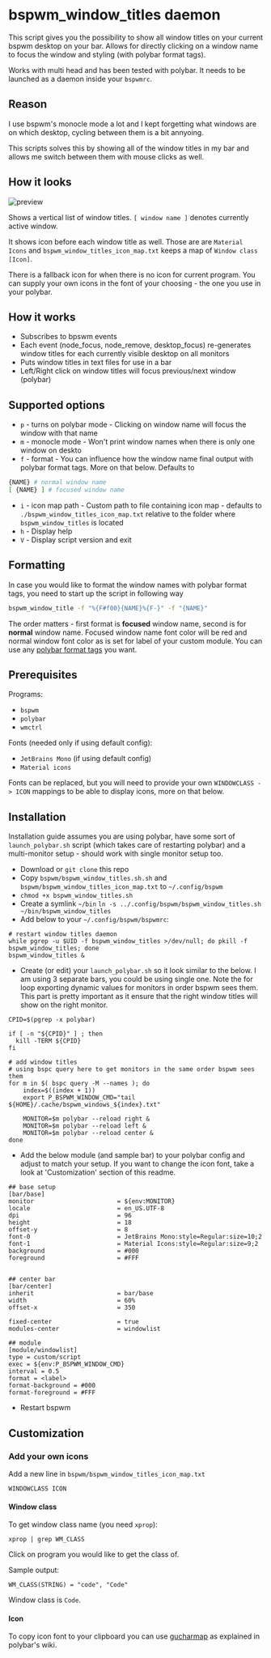 # bspwm_window_titles daemon

This script gives you the possibility to show all window titles on your current bspwm desktop on your bar. Allows for directly clicking on a window name to focus the window and styling (with polybar format tags).

Works with multi head and has been tested with polybar.
It needs to be launched as a daemon inside your `bspwmrc`.

## Reason

I use bspwm's monocle mode a lot and I kept forgetting what windows are on which desktop, cycling between them is a bit annyoing.

This scripts solves this by showing all of the window titles in my bar and allows me switch between them with mouse clicks as well.

## How it looks

![preview](./img/window_titles.png)

Shows a vertical list of window titles. `[ window name ]` denotes currently active window.

It shows icon before each window title as well. Those are are `Material Icons` and `bspwm_window_titles_icon_map.txt` keeps a map of  `Window class [Icon]`.

There is a fallback icon for when there is no icon for current program.
You can supply your own icons in the font of your choosing - the one you use in your polybar.

## How it works

- Subscribes to bpswm events
- Each event (node_focus, node_remove, desktop_focus) re-generates window titles for each currently visible desktop on all monitors
- Puts window titles in text files for use in a bar
- Left/Right click on window titles will focus previous/next window (polybar)

## Supported options
- `p` - turns on polybar mode - Clicking on window name will focus the window with that name
- `m` - monocle mode - Won't print window names when there is only one window on deskto
- `f` - format - You can influence how the window name final output with polybar format tags. More on that below. Defaults to
```sh
{NAME} # normal window name
[ {NAME} ] # focused window name
```
- `i` - icon map path - Custom path to file containing icon map - defaults to `./bspwm_window_titles_icon_map.txt` relative to the folder where `bspwm_window_titles` is located
- `h` - Display help
- `V` - Display script version and exit

## Formatting
In case you would like to format the window names with polybar format tags, you need to start up the script in following way
```sh
bspwm_window_title -f "%{F#f00}{NAME}%{F-}" -f "{NAME}"
```
The order matters - first format is **focused** window name, second is for **normal** window name.
Focused window name font color will be red and normal window font color as is set for label of your custom module.
You can use any [polybar format tags](https://github.com/polybar/polybar/wiki/Formatting) you want.

## Prerequisites

Programs:
- `bspwm`
- `polybar`
- `wmctrl`

Fonts (needed only if using default config):
- `JetBrains Mono` (if using default config)
- `Material icons`

Fonts can be replaced, but you will need to provide your own `WINDOWCLASS -> ICON` mappings to be able to display icons, more on that below.

## Installation

Installation guide assumes you are using polybar, have some sort of `launch_polybar.sh` script (which takes care of restarting polybar) and a multi-monitor setup - should work with single monitor setup too.

- Download or `git clone` this repo
- Copy `bspwm/bspwm_window_titles.sh.sh` and `bspwm/bspwm_window_titles_icon_map.txt` to `~/.config/bspwm`
- `chmod +x bspwm_window_titles.sh`
- Create a symlink `~/bin` `ln -s ../.config/bspwm/bspwm_window_titles.sh ~/bin/bspwm_window_titles`
- Add below to your `~/.config/bspwm/bspwmrc`:

```shell
# restart window titles daemon
while pgrep -u $UID -f bspwm_window_titles >/dev/null; do pkill -f bspwm_window_titles; done
bspwm_window_titles &
```

- Create (or edit) your `launch_polybar.sh` so it look similar to the below. I am using 3 separate bars, you could be using single one.
Note the for loop exporting dynamic values for monitors in order bspwm sees them.
This part is pretty important as it ensure that the right window titles will show on the right monitor.

```shell
CPID=$(pgrep -x polybar)

if [ -n "${CPID}" ] ; then
  kill -TERM ${CPID}
fi

# add window titles
# using bspc query here to get monitors in the same order bspwm sees them
for m in $( bspc query -M --names ); do
    index=$((index + 1))
    export P_BSPWM_WINDOW_CMD="tail ${HOME}/.cache/bspwm_windows_${index}.txt"

    MONITOR=$m polybar --reload right &
    MONITOR=$m polybar --reload left &
    MONITOR=$m polybar --reload center &
done
```

- Add the below module (and sample bar) to your polybar config and adjust to match your setup.
If you want to change the icon font, take a look at 'Customization'  section of this readme.

```shell
## base setup
[bar/base]
monitor                       = ${env:MONITOR}
locale                        = en_US.UTF-8
dpi                           = 96
height                        = 18
offset-y                      = 8
font-0                        = JetBrains Mono:style=Regular:size=10;2
font-1                        = Material Icons:style=Regular:size=9;2
background                    = #000
foreground                    = #FFF


## center bar
[bar/center]
inherit                       = bar/base
width                         = 60%
offset-x                      = 350

fixed-center                  = true
modules-center                = windowlist

## module
[module/windowlist]
type = custom/script
exec = ${env:P_BSPWM_WINDOW_CMD}
interval = 0.5
format = <label>
format-background = #000
format-foreground = #FFF
```

- Restart bspwm

## Customization

### Add your own icons

Add a new line in `bspwm/bspwm_window_titles_icon_map.txt`

```
WINDOWCLASS ICON
```

#### Window class

To get window class name (you need `xprop`):

```
xprop | grep WM_CLASS
```

Click on program you would like to get the class of.

Sample output:

```
WM_CLASS(STRING) = "code", "Code"
```

Window class is `Code`.

#### Icon

To copy icon font to your clipboard you can use [gucharmap](https://github.com/polybar/polybar/wiki/Fonts) as explained in polybar's wiki.
